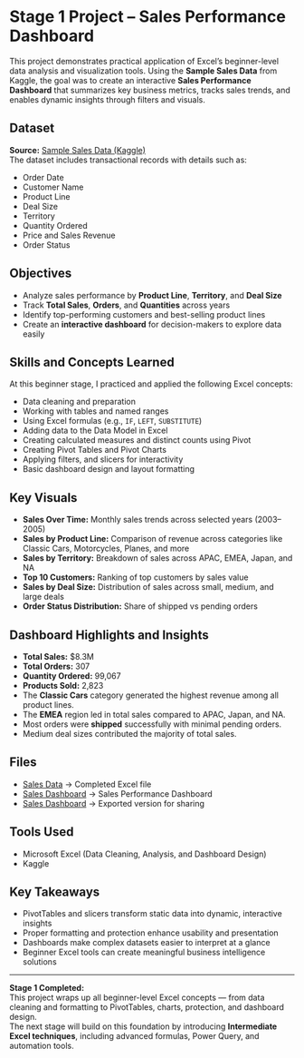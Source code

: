 # Stage 1 Project – Sales Performance Dashboard

This project demonstrates practical application of Excel’s beginner-level data analysis and visualization tools. Using the **Sample Sales Data** from Kaggle, the goal was to create an interactive **Sales Performance Dashboard** that summarizes key business metrics, tracks sales trends, and enables dynamic insights through filters and visuals.

## Dataset
**Source:** [Sample Sales Data (Kaggle)](https://www.kaggle.com/datasets/kyanyoga/sample-sales-data)  
The dataset includes transactional records with details such as:
- Order Date  
- Customer Name  
- Product Line  
- Deal Size  
- Territory  
- Quantity Ordered  
- Price and Sales Revenue  
- Order Status  

## Objectives
- Analyze sales performance by **Product Line**, **Territory**, and **Deal Size**  
- Track **Total Sales**, **Orders**, and **Quantities** across years  
- Identify top-performing customers and best-selling product lines  
- Create an **interactive dashboard** for decision-makers to explore data easily  

## Skills and Concepts Learned
At this beginner stage, I practiced and applied the following Excel concepts:
- Data cleaning and preparation  
- Working with tables and named ranges  
- Using Excel formulas (e.g., `IF`, `LEFT`, `SUBSTITUTE`)  
- Adding data to the Data Model in Excel 
- Creating calculated measures and distinct counts using Pivot  
- Creating Pivot Tables and Pivot Charts  
- Applying filters, and slicers for interactivity  
- Basic dashboard design and layout formatting  

## Key Visuals
- **Sales Over Time:** Monthly sales trends across selected years (2003–2005)  
- **Sales by Product Line:** Comparison of revenue across categories like Classic Cars, Motorcycles, Planes, and more  
- **Sales by Territory:** Breakdown of sales across APAC, EMEA, Japan, and NA  
- **Top 10 Customers:** Ranking of top customers by sales value  
- **Sales by Deal Size:** Distribution of sales across small, medium, and large deals  
- **Order Status Distribution:** Share of shipped vs pending orders 

## Dashboard Highlights and Insights
- **Total Sales:** $8.3M  
- **Total Orders:** 307  
- **Quantity Ordered:** 99,067  
- **Products Sold:** 2,823  
- The **Classic Cars** category generated the highest revenue among all product lines.  
- The **EMEA** region led in total sales compared to APAC, Japan, and NA.  
- Most orders were **shipped** successfully with minimal pending orders.  
- Medium deal sizes contributed the majority of total sales.  

## Files
- [Sales Data](./sales_data_sample.xlsx) → Completed Excel file
- [Sales Dashboard](./Sales_Dashboard.png) → Sales Performance Dashboard  
- [Sales Dashboard](./Sales_Dashboard.pdf) → Exported version for sharing 

## Tools Used
- Microsoft Excel (Data Cleaning, Analysis, and Dashboard Design) 
- Kaggle

## Key Takeaways
- PivotTables and slicers transform static data into dynamic, interactive insights  
- Proper formatting and protection enhance usability and presentation  
- Dashboards make complex datasets easier to interpret at a glance  
- Beginner Excel tools can create meaningful business intelligence solutions  

---
**Stage 1 Completed:**  
This project wraps up all beginner-level Excel concepts — from data cleaning and formatting to PivotTables, charts, protection, and dashboard design.  
The next stage will build on this foundation by introducing **Intermediate Excel techniques**, including advanced formulas, Power Query, and automation tools.

